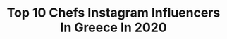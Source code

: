 ---
title: Top 10 Chefs Instagram Influencers In Greece In 2020
description: >-
  Find top chefs Instagram influencers in Greece in 2020. Most popular hashtags: #cooking #menoumespiti #food #foodporn.
platform: Instagram
profiles:
  - username: "georgepapakostas"
    fullname: >-
      George Papakostas
    location: "Greece"
    followers: 26146
    engagement: 630
    commentsToLikes: 0.016151
    id: ck5zkf7thjdgm0i14esrcsglx
    verified: false
    hashtags: "#travellife, #visitcuba, #quoteoftheday, #camparitonic"
  - username: "christosglossidis"
    fullname: >-
      Χρηστος Γλωσσιδης
    location: "Greece"
    followers: 28871
    engagement: 789
    commentsToLikes: 0.004208
    id: ck13cg2lp05wk0i19xnqb7vaq
    verified: false
    hashtags: "#almost, #hotellife, #seeyousoon, #chilling"
  - username: "barkas_christos"
    fullname: >-
      Christos Barkas
    location: "Greece"
    followers: 59797
    engagement: 924
    commentsToLikes: 0.040824
    id: ck5btda0rfr890i11lnpoqjbr
    verified: true
    hashtags: "#strawberry, #enjoyfood, #spain, #pindos"
  - username: "argirobarbarigou"
    fullname: >-
      Argiro Barbarigou
    location: "Greece"
    followers: 437340
    engagement: 222
    commentsToLikes: 0.031410
    id: ck5pvfdqahm110i11229pair7
    verified: true
    hashtags: "#amazing, #wishlist, #cookies, #food"
  - username: "savvas__lichanidis"
    fullname: >-
      Savvas Lixanidis
    location: "Greece"
    followers: 45439
    engagement: 425
    commentsToLikes: 0.015413
    id: ck5q4upylqbml0i11anrn069q
    verified: false
    hashtags: "#chefslife, #lichanidis, #foodporn, #backstage"
  - username: "iamvakiaros"
    fullname: >-
      Lambros Vakiaros
    location: "Greece"
    followers: 62980
    engagement: 513
    commentsToLikes: 0.024801
    id: ck15qsfcc4esd0i190l4qabct
    verified: true
    hashtags: "#lvrecipes, #stayhealhty, #stayhomeandfit, #vegetarian"
  - username: "spiridoula_karampoutaki"
    fullname: >-
      spiridoyla~karampoutaki
    location: "Greece"
    followers: 17866
    engagement: 492
    commentsToLikes: 0.120568
    id: ck6txhn7yxw2q0j71z9hzm9rm
    verified: false
    hashtags: "#sweet, #lovequotes, #giveawaycontest, #giftsidea"
  - username: "charalamboshadjiprodromou"
    fullname: >-
      Charalambos Hadjiprodromou
    location: "Greece"
    followers: 16320
    engagement: 1188
    commentsToLikes: 0.004221
    id: ck6txhmq4xvys0j7150li7nql
    verified: false
    hashtags: "#bad, #foodlover, #masterchef, #love"
  - username: "dimitris_konidaris"
    fullname: >-
      Dimitris konidaris
    location: "Greece"
    followers: 30569
    engagement: 382
    commentsToLikes: 0.018844
    id: ck0w0bc9mdcb00i19yp40m6f4
    verified: false
    hashtags: "#eclair, #yummy, #instafood, #foodpic"
  - username: "alsi_sinanaj"
    fullname: >-
      Alsi Sinanaj
    location: "Greece"
    followers: 27326
    engagement: 460
    commentsToLikes: 0.015712
    id: ck6uelf2armi10j715roaoxrm
    verified: false
    hashtags: "#street, #love, #foodlover, #youtubechannel"
---